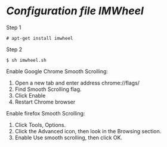 # *Configuration file IMWheel*

Step 1

```
# apt-get install imwheel
```

Step 2

```
$ sh imwheel.sh
```


Enable Google Chrome Smooth Scrolling:
1. Open a new tab and enter address chrome://flags/
2. Find Smooth Scrolling flag.
3. Click Enable
4. Restart Chrome browser

Enable firefox Smooth Scrolling:
1. Click Tools, Options.
2. Click the Advanced icon, then look in the Browsing section.
3. Enable Use smooth scrolling, then click OK.
